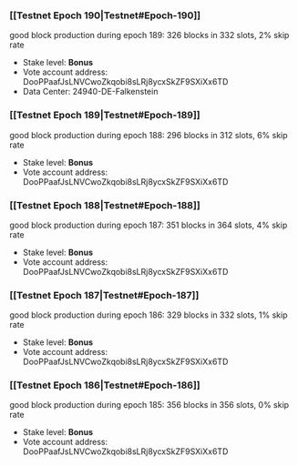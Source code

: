 ### [[Testnet Epoch 190|Testnet#Epoch-190]]
good block production during epoch 189: 326 blocks in 332 slots, 2% skip rate
* Stake level: **Bonus**
* Vote account address: DooPPaafJsLNVCwoZkqobi8sLRj8ycxSkZF9SXiXx6TD
* Data Center: 24940-DE-Falkenstein
### [[Testnet Epoch 189|Testnet#Epoch-189]]
good block production during epoch 188: 296 blocks in 312 slots, 6% skip rate
* Stake level: **Bonus**
* Vote account address: DooPPaafJsLNVCwoZkqobi8sLRj8ycxSkZF9SXiXx6TD
### [[Testnet Epoch 188|Testnet#Epoch-188]]
good block production during epoch 187: 351 blocks in 364 slots, 4% skip rate
* Stake level: **Bonus**
* Vote account address: DooPPaafJsLNVCwoZkqobi8sLRj8ycxSkZF9SXiXx6TD
### [[Testnet Epoch 187|Testnet#Epoch-187]]
good block production during epoch 186: 329 blocks in 332 slots, 1% skip rate
* Stake level: **Bonus**
* Vote account address: DooPPaafJsLNVCwoZkqobi8sLRj8ycxSkZF9SXiXx6TD
### [[Testnet Epoch 186|Testnet#Epoch-186]]
good block production during epoch 185: 356 blocks in 356 slots, 0% skip rate
* Stake level: **Bonus**
* Vote account address: DooPPaafJsLNVCwoZkqobi8sLRj8ycxSkZF9SXiXx6TD